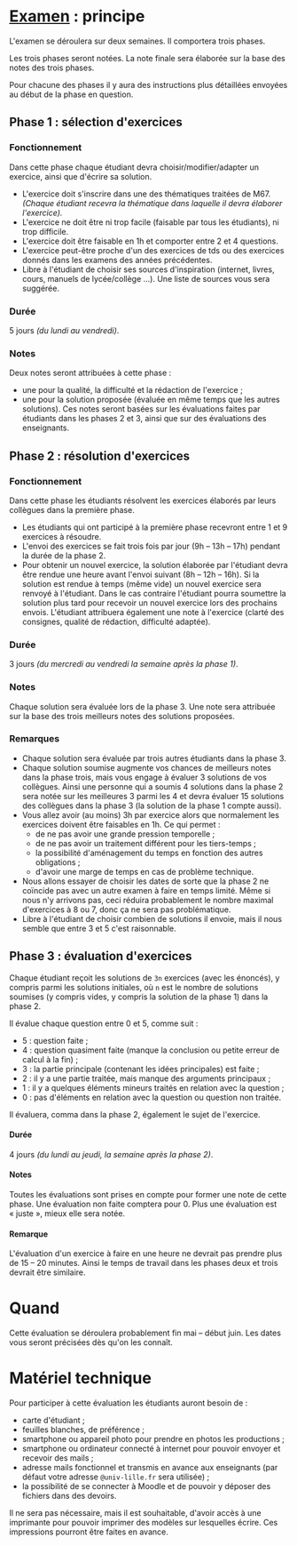 # [Examen](../) : principe

L'examen se déroulera sur deux semaines. Il comportera trois phases.

Les trois phases seront notées. La note finale sera élaborée sur la base des notes des trois phases.

Pour chacune des phases il y aura des instructions plus détaillées envoyées au début de la phase en question.

## Phase 1 : sélection d'exercices

### Fonctionnement

Dans cette phase chaque étudiant devra choisir/modifier/adapter un exercice, ainsi que d'écrire sa solution.
  - L'exercice doit s'inscrire dans une des thématiques traitées de M67. *(Chaque étudiant recevra la thématique dans laquelle il devra élaborer l'exercice).*
  - L'exercice ne doit être ni trop facile (faisable par tous les étudiants), ni trop difficile.
  - L'exercice doit être faisable en 1h et comporter entre 2 et 4 questions.
  - L'exercice peut-être proche d'un des exercices de tds ou des exercices donnés dans les examens des années précédentes.
  - Libre à l'étudiant de choisir ses sources d'inspiration (internet, livres, cours, manuels de lycée/collège ...). Une liste de sources vous sera suggérée.

### Durée

5 jours *(du lundi au vendredi)*.

### Notes

Deux notes seront attribuées à cette phase :
  - une pour la qualité, la difficulté et la rédaction de l'exercice ;
  - une pour la solution proposée (évaluée en même temps que les autres solutions).
Ces notes seront basées sur les évaluations faites par étudiants dans
les phases 2 et 3, ainsi que sur des évaluations des enseignants.

## Phase 2 : résolution d'exercices

### Fonctionnement

Dans cette phase les étudiants résolvent les exercices élaborés par leurs collègues dans la première phase.
  - Les étudiants qui ont participé à la première phase recevront entre 1 et 9 exercices à résoudre.
  - L'envoi des exercices se fait trois fois par jour (9h – 13h – 17h) pendant la durée de la phase 2.
  - Pour obtenir un nouvel exercice, la solution élaborée par l'étudiant devra être rendue une heure avant l'envoi suivant (8h – 12h – 16h). Si la solution est rendue à temps (même vide) un nouvel exercice sera renvoyé à l'étudiant. Dans le cas contraire l'étudiant pourra soumettre la solution plus tard pour recevoir un nouvel exercice lors des prochains envois.
L'étudiant attribuera également une note à l'exercice (clarté des consignes, qualité de rédaction, difficulté adaptée).

### Durée

3 jours *(du mercredi au vendredi la semaine après la phase 1)*.

### Notes

Chaque solution sera évaluée lors de la phase 3. Une note sera attribuée sur la base des trois meilleurs notes des solutions proposées.

### Remarques

  - Chaque solution sera évaluée par trois autres étudiants dans la phase 3.
  - Chaque solution soumise augmente vos chances de meilleurs notes dans la phase trois, mais vous engage à évaluer 3 solutions de vos collègues. Ainsi une personne qui a soumis 4 solutions dans la phase 2 sera notée sur les meilleures 3 parmi les 4 et devra évaluer 15 solutions des collègues dans la phase 3 (la solution de la phase 1 compte aussi).
  - Vous allez avoir (au moins) 3h par exercice alors que normalement les exercices doivent être faisables en 1h. Ce qui permet :
      - de ne pas avoir une grande pression temporelle ;
      - de ne pas avoir un traitement différent pour les tiers-temps ;
      - la possibilité d'aménagement du temps en fonction des autres obligations ;
      - d'avoir une marge de temps en cas de problème technique.
  - Nous allons essayer de choisir les dates de sorte que la phase 2 ne coïncide pas avec un autre examen à faire en temps limité. Même si nous n'y arrivons pas, ceci réduira probablement le nombre maximal d'exercices à 8 ou 7, donc ça ne sera pas problématique.
  - Libre à l'étudiant de choisir combien de solutions il envoie, mais il nous semble que entre 3 et 5 c'est raisonnable.

## Phase 3 : évaluation d'exercices

Chaque étudiant reçoit les solutions de `3n` exercices (avec les énoncés), y compris parmi les solutions initiales, où `n` est le nombre de solutions soumises (y compris vides, y compris la solution de la phase 1) dans la phase 2.

Il évalue chaque question entre 0 et 5, comme suit :
  - 5 : question faite ;
  - 4 : question quasiment faite (manque la conclusion ou petite erreur de calcul à la fin) ;
  - 3 : la partie principale (contenant les idées principales) est faite ;
  - 2 : il y a une partie traitée, mais manque des arguments principaux ;
  - 1 : il y a quelques éléments mineurs traités en relation avec la question ;
  - 0 : pas d'éléments en relation avec la question ou question non traitée.

Il évaluera, comma dans la phase 2, également le sujet de l'exercice.

#### Durée

4 jours *(du lundi au jeudi, la semaine après la phase 2)*.

#### Notes

Toutes les évaluations sont prises en compte pour former une note de cette phase. Une évaluation non faite comptera pour 0. Plus une évaluation est « juste », mieux elle sera notée.

#### Remarque

L'évaluation d'un exercice à faire en une heure ne devrait pas prendre plus de 15 – 20 minutes. Ainsi le temps de travail dans les phases deux et trois devrait être similaire.

# Quand

Cette évaluation se déroulera probablement fin mai – début juin. Les dates vous seront précisées dès qu'on les connaît.

# Matériel technique

Pour participer à cette évaluation les étudiants auront besoin de :

  - carte d'étudiant ;
  - feuilles blanches, de préférence ;
  - smartphone ou appareil photo pour prendre en photos les productions ;
  - smartphone ou ordinateur connecté à internet pour pouvoir envoyer et recevoir des mails ;
  - adresse mails fonctionnel et transmis en avance aux enseignants (par défaut votre adresse `@univ-lille.fr` sera utilisée) ;
  - la possibilité de se connecter à Moodle et de pouvoir y déposer des fichiers dans des devoirs.

Il ne sera pas nécessaire, mais il est souhaitable, d'avoir accès à une imprimante pour pouvoir imprimer des modèles sur lesquelles écrire. Ces impressions pourront être faites en avance.
